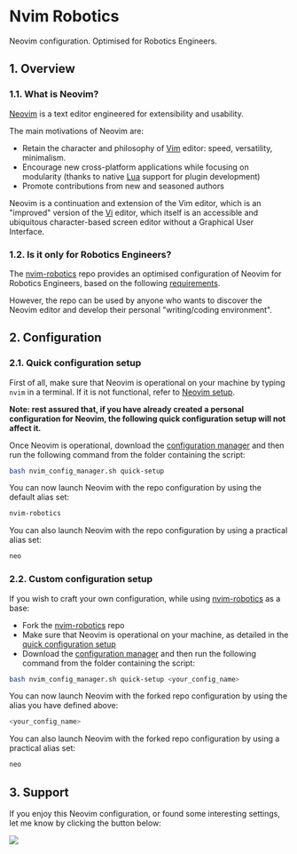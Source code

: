 # Nvim Robotics

Neovim configuration. Optimised for Robotics Engineers.

<a id="overview"></a>
## 1. Overview

### 1.1. What is Neovim?

[Neovim](https://github.com/neovim/neovim) is a text editor engineered for extensibility and usability.

The main motivations of Neovim are:
* Retain the character and philosophy of [Vim](https://github.com/vim/vim) editor: speed, versatility, minimalism.
* Encourage new cross-platform applications while focusing on modularity (thanks to native [Lua](https://www.lua.org/about.html) support for plugin development)
* Promote contributions from new and seasoned authors

Neovim is a continuation and extension of the Vim editor, which is an "improved" version of the [Vi](https://man7.org/linux/man-pages/man1/vi.1p.html) editor, which itself is an accessible and ubiquitous character-based screen editor without a Graphical User Interface.

### 1.2. Is it only for Robotics Engineers?

The [nvim-robotics](https://github.com/achille-martin/nvim-robotics) repo provides an optimised configuration of Neovim for Robotics Engineers, based on the following [requirements](docs/requirements.md).

However, the repo can be used by anyone who wants to discover the Neovim editor and develop their personal "writing/coding environment".

## 2. Configuration

<a id="quick-config-setup"></a>
### 2.1. Quick configuration setup

First of all, make sure that Neovim is operational on your machine by typing `nvim` in a terminal. If it is not functional, refer to [Neovim setup](docs/neovim_setup.md).

**Note: rest assured that, if you have already created a personal configuration for Neovim, the following quick configuration setup will not affect it.**

Once Neovim is operational, download the [configuration manager](scripts/nvim_config_manager.sh) and then run the following command from the folder containing the script:

```bash
bash nvim_config_manager.sh quick-setup
```

You can now launch Neovim with the repo configuration by using the default alias set:

```bash
nvim-robotics
```

You can also launch Neovim with the repo configuration by using a practical alias set:

```bash
neo
```

### 2.2. Custom configuration setup

If you wish to craft your own configuration, while using [nvim-robotics](https://github.com/achille-martin/nvim-robotics) as a base:
* Fork the [nvim-robotics](https://github.com/achille-martin/nvim-robotics) repo
* Make sure that Neovim is operational on your machine, as detailed in the [quick configuration setup](README.md#quick-config-setup)
* Download the [configuration manager](scripts/nvim_config_manager.sh) and then run the following command from the folder containing the script:

```bash
bash nvim_config_manager.sh quick-setup <your_config_name>
```

You can now launch Neovim with the forked repo configuration by using the alias you have defined above:

```bash
<your_config_name>
```

You can also launch Neovim with the forked repo configuration by using a practical alias set:

```bash
neo
```

## 3. Support

If you enjoy this Neovim configuration, or found some interesting settings, let me know by clicking the button below:

<!-- Buy me a coffee link -->
<a href="https://www.buymeacoffee.com/achille_martin">
  <img src="https://img.buymeacoffee.com/button-api/?text=Buy+me+a+coffee&emoji=&slug=achille_martin&button_colour=FFDD00&font_colour=000000&font_family=Cookie&outline_colour=000000&coffee_colour=ffffff"/>
</a>
